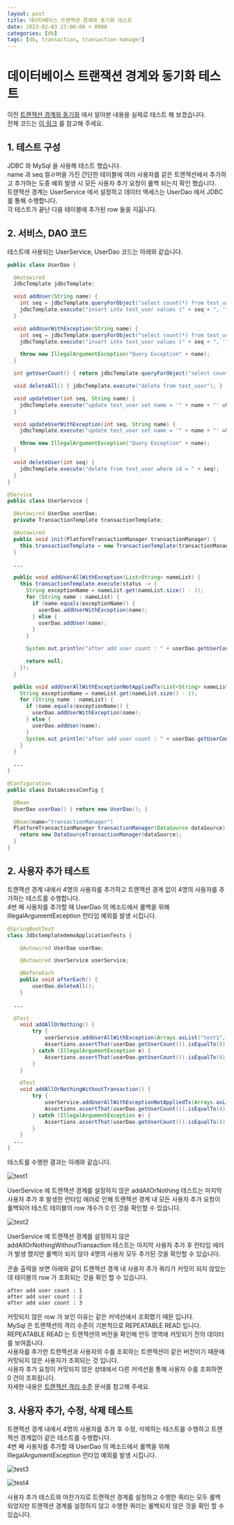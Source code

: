 ```yaml
---
layout: post
title: 데이터베이스 트랜잭션 경계와 동기화 테스트
date: 2023-02-03 23:00:00 + 0900
categories: [db]
tags: [db, transaction, transaction manager]
---
```

# 데이터베이스 트랜잭션 경계와 동기화 테스트

이전 [트랜잭션 경계와 동기화](https://5-sh.github.io/db/2023/02/03/transaction-synchronize.html) 에서 알아본 내용을 실제로 테스트 해 보겠습니다.    
전체 코드는 [이 링크](https://github.com/5-SH/jdbcTemplate-tx-sync-demo) 를 참고해 주세요.

## 1. 테스트 구성
JDBC 와 MySql 을 사용해 테스트 했습니다.   
name 과 seq 컬ㄹ머을 가진 간단한 테이블에 여러 사용자를 같은 트랜잭션에서 추가하고 추가하는 도중 예외 발생 시 모든 사용자 추가 요청이 롤백 되는지 확인 했습니다.   
트랜잭션 경계는 UserService 에서 설정하고 데이터 액세스는 UserDao 에서 JDBC 를 통해 수행합니다.   
각 테스트가 끝난 다음 테이블에 추가된 row 들을 지웁니다.   

## 2. 서비스, DAO 코드
테스트에 사용되는 UserService, UserDao 코드는 아래와 같습니다.   

```java
public class UserDao {

  @Autowired
  JdbcTemplate jdbcTemplate;

  void addUser(String name) {
    int seq = jdbcTemplate.queryForObject("select count(*) from test_user", Integer.class) + 1;
    jdbcTemplate.execute("insert into test_user values (" + seq + ", '" + name + "')");
  }

  void addUserWithException(String name) {
    int seq = jdbcTemplate.queryForObject("select count(*) from test_user", Integer.class) + 1;
    jdbcTemplate.execute("insert into test_user values (" + seq + ", '" + name + "')");

    throw new IllegalArgumentException("Query Exception" + name);
  }

  int getUserCount() { return jdbcTemplate.queryForObject("select count(*) from test_user", Integer.class); }

  void deleteAll() { jdbcTemplate.execute("delete from test_user"); }

  void updateUser(int seq, String name) {
    jdbcTemplate.execute("update test_user set name = '" + name + "' where id = " + seq);
  }

  void updateUserWithException(int seq, String name) {
    jdbcTemplate.execute("update test_user set name = '" + name + "' where id = " + seq);

    throw new IllegalArgumentException("Query Exception" + name);
  }

  void deleteUser(int seq) {
    jdbcTemplate.execute("delete from test_user where id = " + seq);
  }
}

@Service
public class UserService {

  @Autowired UserDao userDao;
  private TransactionTemplate transactionTemplate;

  @Autowired
  public void init(PlatformTransactionManager transactionManager) {
    this.transactionTemplate = new TransactionTemplate(transactionManager);
  }

  ...

  public void addUserAllWithException(List<String> nameList) {
    this.transactionTemplate.execute(status -> {
      String exceptionName = nameList.get(nameList.size() - 1);
      for (String name : nameList) {
        if (name.equals(exceptionName)) {
          userDao.addUserWithException(name);
        } else {
          userDao.addUser(name);
        }
      }

      System.out.println("after add user count : " + userDao.getUserCount());

      return null;
    });
  }

  public void addUserAllWithExceptionNotAppliedTx(List<String> nameList) {
    String exceptionName = nameList.get(nameList.size() - 1);
    for (String name : nameList) {
      if (name.equals(exceptionName)) {
        userDao.addUserWithException(name);
      } else {
        userDao.addUser(name);
      }
      System.out.println("after add user count : " + userDao.getUserCount());
    }
  }

  ...
}

@Configuration
public class DataAccessConfig {

  @Bean
  UserDao userDao() { return new UserDao(); }

  @Bean(name="transactionManager")
  PlatformTransactionManager transactionManager(DataSource dataSource) {
    return new DataSourceTransactionManager(dataSource);
  }
}
```

## 2. 사용자 추가 테스트
트랜잭션 경계 내에서 4명의 사용자를 추가하고 트랜잭션 경계 없이 4명의 사용자를 추가하는 테스트를 수행합니다.   
4번 째 사용자를 추가할 때 UserDao 의 메소드에서 롤백을 위해 IllegalArgumentException 런타임 예외를 발생 시킵니다.   

```java
@SpringBootTest
class JdbctemplatedemoApplicationTests {

	@Autowired UserDao userDao;

	@Autowired UserService userService;

	@BeforeEach
	public void afterEach() {
		userDao.deleteAll();
	} 

  ...
  
  @Test
	void addAllOrNothing() {
		try {
			userService.addUserAllWithException(Arrays.asList("test1", "test2", "test3", "test4"));
			Assertions.assertThat(userDao.getUserCount()).isEqualTo(0);
		} catch (IllegalArgumentException e) {
			Assertions.assertThat(userDao.getUserCount()).isEqualTo(0);
		}
	}

	@Test
	void addAllOrNothingWithoutTransaction() {
		try {
			userService.addUserAllWithExceptionNotAppliedTx(Arrays.asList("test1", "test2", "test3", "test4"));
			Assertions.assertThat(userDao.getUserCount()).isEqualTo(4);
		} catch (IllegalArgumentException e) {
			Assertions.assertThat(userDao.getUserCount()).isEqualTo(4);
		}
	}
  ...
}
```

테스트를 수행한 결과는 아래와 같습니다.   

![test1](https://user-images.githubusercontent.com/13375810/217811825-9e51dca6-1c9c-4b64-8607-92be10b1401e.png)   

UserService 에 트랜잭션 경계를 설정하지 않은 addAllOrNothing 테스트는 마지막 사용자 추가 후 발생한 런타임 에러로 인해 트랜잭션 경계 내 모든 사용자 추가 요청이 롤백되어 테스트 테이블의 row 개수가 0 인 것을 확인할 수 있습니다.   

![test2](https://user-images.githubusercontent.com/13375810/217812104-0e3e8892-c7ae-49b4-8538-ce3903b6af89.png)   

UserService 에 트랜잭션 경계를 설정하지 않은 addAllOrNothingWithoutTransaction 테스트는 마지막 사용자 추가 후 런타임 에러가 발생 했지만 롤백이 되지 않아 4명의 사용자 모두 추가된 것을 확인할 수 있습니다.   

콘솔 출력을 보면 아래와 같이 트랜잭션 경계 내 사용자 추가 쿼리가 커밋이 되지 않았는데 테이블의 row 가 조회되는 것을 확인 할 수 있습니다.   

```
after add user count : 1
after add user count : 2
after add user count : 3
```

커밋되지 않은 row 가 보인 이유는 같은 커넥션에서 조회했기 때문 입니다.   
MySql 은 트랜잭션의 격리 수준이 기본적으로 REPEATABLE READ 입니다. REPEATABLE READ 는 트랜잭션의 버전을 확인해 언두 영역에 커밋되기 전의 데이터를 보여줍니다.   
사용자를 추가한 트랜잭션과 사용자의 수를 조회하는 트랜잭션이 같은 버전이기 때문에 커밋되지 않은 사용자가 조회되는 것 입니다.   
사용자 추가 요청이 커밋되지 않은 상태에서 다른 커넥션을 통해 사용자 수를 조회하면 0 건이 조회됩니다.   
자세한 내용은 [트랜잭션 격리 수준](https://5-sh.github.io/db/2022/08/06/DB-transaction-isolation-level.html) 문서를 참고해 주세요.    

## 3. 사용자 추가, 수정, 삭제 테스트
트랜잭션 경계 내에서 4명의 사용자를 추가 후 수정, 삭제하는 테스트를 수행하고 트랜잭션 경계없이 같은 테스트를 수행합니다.    
4번 째 사용자를 추가할 때 UserDao 의 메소드에서 롤백을 위해 IllegalArgumentException 런타임 예외를 발생 시킵니다.   

![test3](https://user-images.githubusercontent.com/13375810/217813665-235cbe2b-8f6d-479e-8ef5-7b19bc94c77b.png)   

![test4](https://user-images.githubusercontent.com/13375810/217813710-6aedf9c2-fcd9-4d3a-817d-dd8aa9a82fda.png)

사용자 추가 테스트와 마찬가지로 트랜잭션 경계를 설정하고 수행한 쿼리는 모두 롤백 되었지만 트랜잭션 경계를 설정하지 않고 수행한 쿼리는 롤백되지 않은 것을 확인 할 수 있습니다.   
